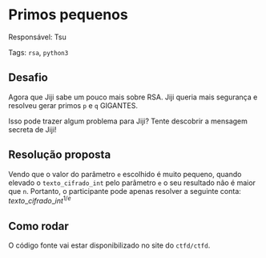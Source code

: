 # Primos pequenos

Responsável: Tsu

Tags: `rsa`, `python3`

## Desafio

Agora que Jiji sabe um pouco mais sobre RSA. Jiji queria mais segurança e resolveu gerar primos `p` e `q` GIGANTES.

Isso pode trazer algum problema para Jiji? Tente descobrir a mensagem secreta de Jiji!

## Resolução proposta

Vendo que o valor do parâmetro `e` escolhido é muito pequeno, quando elevado o `texto_cifrado_int` pelo parâmetro `e` o seu resultado não é maior que `n`. Portanto, o participante pode apenas resolver a seguinte conta: $texto\_cifrado\_int^{1/e}$

## Como rodar

O código fonte vai estar disponibilizado no site do `ctfd/ctfd`.
